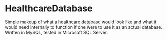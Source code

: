 # HealthcareDatabase
Simple makeup of what a healthcare database would look like and what it would need internally to function if one were to use it as an actual database. Written in MySQL, tested in Microsoft SQL Server. 
